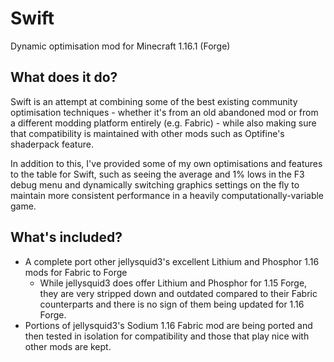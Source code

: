 Swift
=====
Dynamic optimisation mod for Minecraft 1.16.1 (Forge)

What does it do?
----------------
Swift is an attempt at combining some of the best existing community optimisation techniques - whether it's from an old abandoned mod or from a different modding platform entirely (e.g. Fabric) - while also making sure that compatibility is maintained with other mods such as Optifine's shaderpack feature.

In addition to this, I've provided some of my own optimisations and features to the table for Swift, such as seeing the average and 1% lows in the F3 debug menu and dynamically switching graphics settings on the fly to maintain more consistent performance in a heavily computationally-variable game.

What's included?
----------------
- A complete port other jellysquid3's excellent Lithium and Phosphor 1.16 mods for Fabric to Forge
    - While jellysquid3 does offer Lithium and Phosphor for 1.15 Forge, they are very stripped down and outdated compared to their Fabric counterparts and there is no sign of them being updated for 1.16 Forge.
- Portions of jellysquid3's Sodium 1.16 Fabric mod are being ported and then tested in isolation for compatibility and those that play nice with other mods are kept.